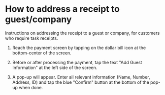 # How to address a receipt to guest/company

Instructions on addressing the receipt to a guest or company, for customers who require task receipts. 

1. Reach the payment screen by tapping on the dollar bill icon at the bottom-center of the screen.

2. Before or after processing the payment, tap the text "Add Guest Information" at the left side of the screen.

3. A pop-up will appear. Enter all relevant information (Name, Number, Address, ID) and tap the blue "Confirm" button at the bottom of the pop-up when done. 